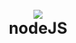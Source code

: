 <h1 align="center">
  <br>
  <a href="https://github.com/shadibdair/nodeJS/new/master?readme=1"><img src="https://www.valuecoders.com/blog/wp-content/uploads/2018/05/featured.jpg"></a>
  <br>
  nodeJS
  <br>
</h1>

